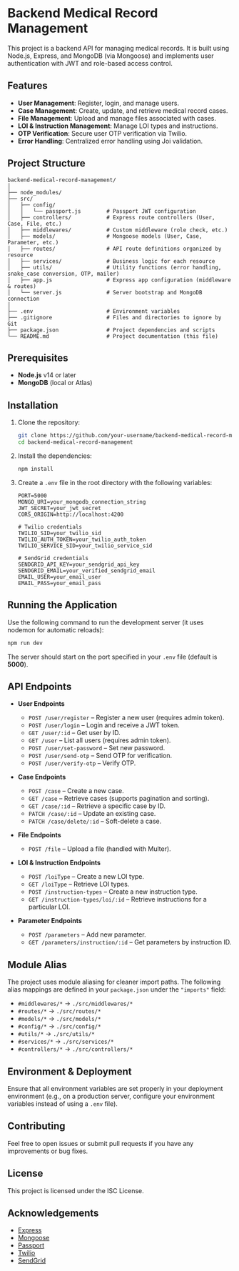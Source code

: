 # Backend Medical Record Management

This project is a backend API for managing medical records. It is built using Node.js, Express, and MongoDB (via Mongoose) and implements user authentication with JWT and role-based access control.

## Features

- **User Management**: Register, login, and manage users.
- **Case Management**: Create, update, and retrieve medical record cases.
- **File Management**: Upload and manage files associated with cases.
- **LOI & Instruction Management**: Manage LOI types and instructions.
- **OTP Verification**: Secure user OTP verification via Twilio.
- **Error Handling**: Centralized error handling using Joi validation.

## Project Structure

```
backend-medical-record-management/
│
├── node_modules/
├── src/
│   ├── config/
│   │   └── passport.js        # Passport JWT configuration
│   ├── controllers/           # Express route controllers (User, Case, File, etc.)
│   ├── middlewares/           # Custom middleware (role check, etc.)
│   ├── models/                # Mongoose models (User, Case, Parameter, etc.)
│   ├── routes/                # API route definitions organized by resource
│   ├── services/              # Business logic for each resource
│   ├── utils/                 # Utility functions (error handling, snake_case conversion, OTP, mailer)
│   ├── app.js                 # Express app configuration (middleware & routes)
│   └── server.js              # Server bootstrap and MongoDB connection
│
├── .env                       # Environment variables
├── .gitignore                 # Files and directories to ignore by Git
├── package.json               # Project dependencies and scripts
└── README.md                  # Project documentation (this file)
```

## Prerequisites

- **Node.js** v14 or later
- **MongoDB** (local or Atlas)

## Installation

1. Clone the repository:

   ```bash
   git clone https://github.com/your-username/backend-medical-record-management.git
   cd backend-medical-record-management
   ```

2. Install the dependencies:

   ```bash
   npm install
   ```

3. Create a `.env` file in the root directory with the following variables:

   ```env
   PORT=5000
   MONGO_URI=your_mongodb_connection_string
   JWT_SECRET=your_jwt_secret
   CORS_ORIGIN=http://localhost:4200

   # Twilio credentials
   TWILIO_SID=your_twilio_sid
   TWILIO_AUTH_TOKEN=your_twilio_auth_token
   TWILIO_SERVICE_SID=your_twilio_service_sid

   # SendGrid credentials
   SENDGRID_API_KEY=your_sendgrid_api_key
   SENDGRID_EMAIL=your_verified_sendgrid_email
   EMAIL_USER=your_email_user
   EMAIL_PASS=your_email_pass
   ```

## Running the Application

Use the following command to run the development server (it uses nodemon for automatic reloads):

```bash
npm run dev
```

The server should start on the port specified in your `.env` file (default is **5000**).

## API Endpoints

- **User Endpoints**
  - `POST /user/register` – Register a new user (requires admin token).
  - `POST /user/login` – Login and receive a JWT token.
  - `GET /user/:id` – Get user by ID.
  - `GET /user` – List all users (requires admin token).
  - `POST /user/set-password` – Set new password.
  - `POST /user/send-otp` – Send OTP for verification.
  - `POST /user/verify-otp` – Verify OTP.

- **Case Endpoints**
  - `POST /case` – Create a new case.
  - `GET /case` – Retrieve cases (supports pagination and sorting).
  - `GET /case/:id` – Retrieve a specific case by ID.
  - `PATCH /case/:id` – Update an existing case.
  - `PATCH /case/delete/:id` – Soft-delete a case.

- **File Endpoints**
  - `POST /file` – Upload a file (handled with Multer).

- **LOI & Instruction Endpoints**
  - `POST /loiType` – Create a new LOI type.
  - `GET /loiType` – Retrieve LOI types.
  - `POST /instruction-types` – Create a new instruction type.
  - `GET /instruction-types/loi/:id` – Retrieve instructions for a particular LOI.

- **Parameter Endpoints**
  - `POST /parameters` – Add new parameter.
  - `GET /parameters/instruction/:id` – Get parameters by instruction ID.

## Module Alias

The project uses module aliasing for cleaner import paths. The following alias mappings are defined in your `package.json` under the `"imports"` field:

- `#middlewares/*` → `./src/middlewares/*`
- `#routes/*` → `./src/routes/*`
- `#models/*` → `./src/models/*`
- `#config/*` → `./src/config/*`
- `#utils/*` → `./src/utils/*`
- `#services/*` → `./src/services/*`
- `#controllers/*` → `./src/controllers/*`

## Environment & Deployment

Ensure that all environment variables are set properly in your deployment environment (e.g., on a production server, configure your environment variables instead of using a `.env` file).

## Contributing

Feel free to open issues or submit pull requests if you have any improvements or bug fixes.

## License

This project is licensed under the ISC License.

## Acknowledgements

- [Express](https://expressjs.com/)
- [Mongoose](https://mongoosejs.com/)
- [Passport](http://www.passportjs.org/)
- [Twilio](https://www.twilio.com/)
- [SendGrid](https://sendgrid.com/)

